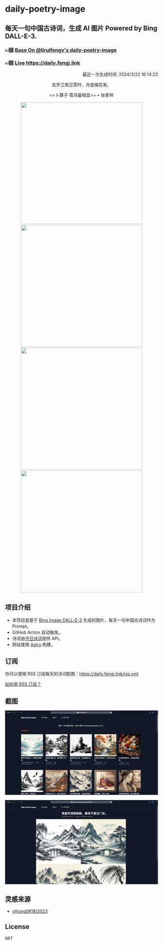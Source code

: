 
# daily-poetry-image

## 每天一句中国古诗词，生成 AI 图片 Powered by Bing DALL-E-3.

### 👉🏽 [Base On @liruifengv's daily-poetry-image](https://github.com/liruifengv/daily-poetry-image)

### 👉🏽 [Live](https://daily.fengj.link) https://daily.fengj.link

<p align="right">
  最近一次生成时间: 2024/3/22 16:14:23
</p>
<p align="center">
去岁江南见雪时，月底梅花发。
</p>
<p align="center">
<<卜算子·雪月最相宜>> • 张孝祥
</p>
<p align="center">
<img src="https://tse3.mm.bing.net/th/id/OIG3.ovDqQ6q.1VCbwlCXRRJ6" height="400" width="400" />
<img src="https://tse2.mm.bing.net/th/id/OIG3.JysZXkNmfYxiYYDe.AVg" height="400" width="400" />
<img src="https://tse2.mm.bing.net/th/id/OIG3.rXg3a4zySgyFXrW5sM40" height="400" width="400" />
<img src="https://tse3.mm.bing.net/th/id/OIG3.yrHbcCHTUC6ygCco3l6a" height="400" width="400" />
</p>

## 项目介绍

-   本项目是基于 [Bing Image DALL-E-3](https://www.bing.com/images/create) 生成的图片，每天一句中国古诗词作为 Prompt。
-   GitHub Action 自动触发。
-   诗词由[今日诗词](https://www.jinrishici.com/)提供 API。
-   网站使用 [Astro](https://astro.build) 构建。

## 订阅

你可以使用 RSS 订阅每天的诗词配图：https://daily.fengj.link/rss.xml

[如何用 RSS 订阅？](https://zhuanlan.zhihu.com/p/55026716)

## 截图

![图片列表](./screenshots/Snipaste_2023-12-28_21-00-26.png)

![图片详情](./screenshots/Snipaste_2023-12-28_21-00-53.png)

## 灵感来源

-   [yihong0618/2023](https://github.com/yihong0618/2023)

## License

MIT

